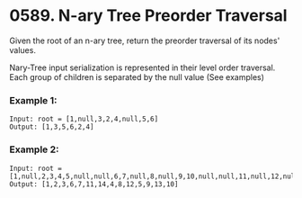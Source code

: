 # 0589. N-ary Tree Preorder Traversal
Given the root of an n-ary tree, return the preorder traversal of its nodes' values.

Nary-Tree input serialization is represented in their level order traversal. Each group of children is separated by the null value (See examples)

### Example 1:
```
Input: root = [1,null,3,2,4,null,5,6]
Output: [1,3,5,6,2,4]
```

### Example 2:
```
Input: root = [1,null,2,3,4,5,null,null,6,7,null,8,null,9,10,null,null,11,null,12,null,13,null,null,14]
Output: [1,2,3,6,7,11,14,4,8,12,5,9,13,10]
```